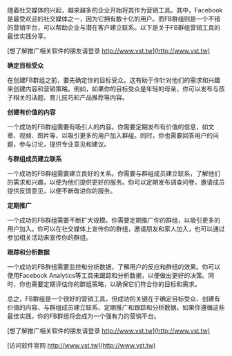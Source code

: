 随着社交媒体的兴起，越来越多的企业开始将其作为营销工具。其中，Facebook是最受欢迎的社交媒体之一，因为它拥有数十亿的用户。而FB群组则是一个不错的营销平台，可以帮助企业与潜在客户建立联系。以下是关于FB群组营销工具的最佳实践分享。

[想了解推广相关软件的朋友请登录 http://www.vst.tw](http://www.vst.tw)

**确定目标受众**

在创建FB群组之前，要先确定你的目标受众。这有助于你针对他们的需求和兴趣来创建内容和营销策略。例如，如果你的目标受众是年轻的母亲，你可以发布与孩子相关的话题、育儿技巧和产品推荐等内容。

**创建有价值的内容**

一个成功的FB群组需要有吸引人的内容。你需要定期发布有价值的信息，如文章、视频、图片等，以吸引更多的用户加入群组。同时，你也需要回答用户的问题，参与讨论，提供专业意见和建议。

**与群组成员建立联系**

一个成功的FB群组需要建立良好的关系。你需要与群组成员建立联系，了解他们的需求和兴趣，以便为他们提供更好的服务。你可以定期发布调查问卷，邀请成员提供反馈意见，以便不断改进你的服务。

**定期推广**

一个成功的FB群组需要不断扩大规模。你需要定期推广你的群组，以吸引更多的用户加入。你可以在社交媒体上宣传你的群组，邀请朋友和家人加入，也可以通过参加相关活动来宣传你的群组。

**跟踪和分析数据**

一个成功的FB群组需要监控和分析数据，了解用户的反应和群组的效果。你可以使用Facebook Analytics等工具来跟踪和分析数据，以便做出更好的决策。同时，你也需要定期评估你的群组策略，以确保它们符合你的目标和需求。

总之，FB群组是一个很好的营销工具，但成功的关键在于确定目标受众、创建有价值的内容、与群组成员建立联系、定期推广和跟踪和分析数据。如果你遵循这些最佳实践，你的FB群组将会成为一个强有力的营销平台。

[想了解推广相关软件的朋友请登录 http://www.vst.tw](http://www.vst.tw)


[访问软件官网 http://www.vst.tw](http://www.vst.tw)
